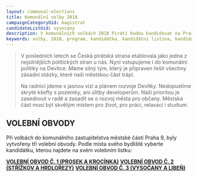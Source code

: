 ```yaml
---
layout: communal-elections
title: Komunální volby 2018
campaignCategoryUid: magistrat
candidateListUid: vysocany
description: V komunálních volbách 2018 Piráti budou kandidovat na Praze 9. Jak na magistrát, tak i na jednotlivé městské obvody. Prosazujeme transparentní veřejnou správu, participaci veřejnosti, férový přístup ke všem způsobům dopravy a politiku, která využívá možností technologií 21. století pro otevřenou a demokratickou společnost.
keywords: volby, 2018, program, kandidátka, kandidátní listina, kandidáti, komunální volby
---
```

<blockquote class="c-blockquote c-blockquote--wicon">
    <p>V posledních letech se Česká pirátská strana etablovala jako jedna z nejsilnějších politických stran u nás. Nyní vstupujeme i do komunální politiky na Devítce. Máme silný tým, který je připraven řešit všechny zásadní otázky,
které naši městskou část trápí.</p>
	<p>Na radnici jdeme s jasnou vizí a plánem rozvoje Devítky. Nedopustíme skryté kšefty s pozemky, ani úlitby developerům. Naší prioritou je zasednout v radě a zasadit se o rozvoj města pro občany. Městská část musí být skvělým místem pro život, pro práci, relaxaci i studium. </p>
</blockquote>

<h2>VOLEBNÍ OBVODY</h2>
Při volbách do komunálního zastupitelstva městské části Praha 9, byly vytvořeny tři volební obvody. Podle místa svého bydliště vyberte kandidátku, kterou najdete na svém volebním lístku:

**[VOLEBNÍ OBVOD Č. 1 (PROSEK A KROCÍNKA)](/prosek)**
**[VOLEBNÍ OBVOD Č. 2 (STŘÍŽKOV A HRDLOŘEZY)](/strizkov)**
**[VOLEBNÍ OBVOD Č. 3 (VYSOČANY A LIBEŇ)](/vysocany)**
